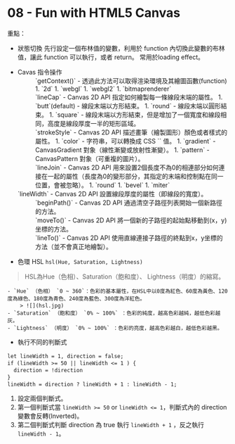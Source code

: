 # 08 - Fun with HTML5 Canvas

重點：
- 狀態切換
    先行設定一個布林值的變數，利用於 function 內切換此變數的布林值，讓此 function 可以執行，或者 return。
    常用於loading effect。

- <dl>
  <dt>Cavas 指令操作</dt>
  <dd>
    `getContext()` - 透過此方法可以取得渲染環境及其繪圖函數(function)
      1. `2d`
      1. `webgl`
      1. `webgl2`
      1. `bitmaprenderer`
  </dd>
  <dd>
    `lineCap` - Canvas 2D API 指定如何繪製每一條線段末端的屬性。
    1. `butt`(default) - 線段末端以方形結束。
    1. `round` - 線段末端以圓形結束。
    1. `square` - 線段末端以方形結束，但是增加了一個寬度和線段相同，高度是線段厚度一半的矩形區域。
  </dd>
  <dd>
    `strokeStyle` - Canvas 2D API 描述畫筆（繪製圖形）顏色或者樣式的屬性。
    1. `color` - 字符串，可以轉換成 CSS `<color>` 值。
    1. `gradient` - CanvasGradient 對象（線性漸變或放射性漸變）。
    1. `pattern` - CanvasPattern 對象（可重複的圖片）。
  </dd>
  <dd>
    `lineJoin` - Canvas 2D API 用來設置2個長度不為0的相連部分如何連接在一起的屬性（長度為0的變形部分，其指定的末端和控制點在同一位置，會被忽略）。
    1. `round`
    1. `bevel`
    1. `miter`
  </dd>
    `lineWidth` - Canvas 2D API 設置線段厚度的屬性（即線段的寬度）。
  <dd>
    `beginPath()` - Canvas 2D API 通過清空子路徑列表開始一個新路徑的方法。
  </dd>
  <dd>
    `moveTo()` - Canvas 2D API 將一個新的子路徑的起始點移動到(x，y)坐標的方法。
  </dd>
  <dd>
    `lineTo()` - Canvas 2D API 使用直線連接子路徑的終點到x，y坐標的方法（並不會真正地繪製）。
  </dd>
</dl>

- 色環 HSL `hsl(Hue, Saturation, Lightness)`
> HSL為Hue（色相）、Saturation（飽和度）、 Lightness（明度）的縮寫。

    - `Hue` （色相） `0 ~ 360`：色彩的基本屬性，在HSL中以0度為紅色、60度為黃色、120度為綠色、180度為青色、240度為藍色、300度為洋紅色。
        > ![](hsl.jpg)
    - `Saturation` （飽和度） `0% ~ 100%` ：色彩的純度，越高色彩越純，越低色彩越灰。
    - `Lightness` （明度） `0% ~ 100%` ：色彩的亮度，越高色彩越白，越低色彩越黑。

- 執行不同的判斷式
```
let lineWidth = 1, direction = false;
if (lineWidth >= 50 || lineWidth <= 1 ) {
  direction = !direction
}
lineWidth = direction ? lineWidth + 1 : lineWidth - 1;
```
1. 設定兩個判斷式。
1. 第一個判斷式當 `lineWidth >= 50` or `lineWidth <= 1`，判斷式內的 direction 變數會反轉(Inverted)。
1. 第二個判斷式判斷 direction 為 true 執行 `lineWidth + 1` ，反之執行 `lineWidth - 1`。
